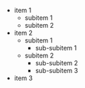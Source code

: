 - item 1
  + subitem 1
  + subitem 2
- item 2
  + subitem 1
    - sub-subitem 1
  + subitem 2
    - sub-subitem 2
    - sub-subitem 3
- item 3
